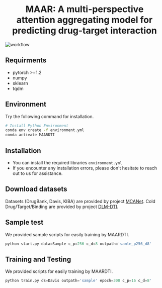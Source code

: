 <h1 align="center">
MAAR: A multi-perspective attention aggregating model for predicting drug-target interaction
</h1>

![workflow](https://github.com/user-attachments/assets/15ae4eaf-9774-48c6-a6e9-f4c57da1b52e)

## Requirments
* pytorch >=1.2
* numpy
* sklearn
* tqdm

## Environment
Try the following command for installation. 
```sh
# Install Python Environment
conda env create -f environment.yml
conda activate MAARDTI
```

## Installation
- You can install the required libraries `environment.yml`
- If you encounter any installation errors, please don't hesitate to reach out to us for assistance.

## Download datasets
Datasets (DrugBank, Davis, KIBA) are provided by project [MCANet](https://github.com/MrZQAQ/MCANet/tree/main).
Cold Drug/Target/Binding are provided by project [DLM-DTI](https://github.com/jonghyunlee1993/DLM-DTI_hint-based-learning/tree/master). 

## Sample test
We provided sample scripts for easily training by MAARDTI.
```python default
python start.py data=Sample c_p=256 c_d=8 outpath='samle_p256_d8'
```

## Training and Testing
We provided scripts for easily training by MAARDTI.
```python default
python train.py ds=Davis outpath='sample' epoch=300 c_p=16 c_d=8'
```


